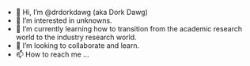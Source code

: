 - 👋 Hi, I’m @drdorkdawg (aka Dork Dawg)
- 👀 I’m interested in unknowns.
- 🌱 I’m currently learning how to transition from the academic research world to the industry research world. 
- 💞️ I’m looking to collaborate and learn.
- 📫 How to reach me ...

<!---
dorkdawg/dorkdawg is a ✨ special ✨ repository because its `README.md` (this file) appears on your GitHub profile.
You can click the Preview link to take a look at your changes.
--->
